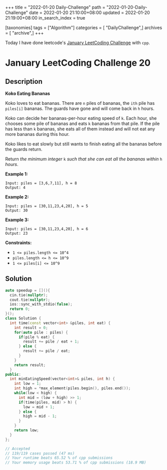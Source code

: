 +++
title = "2022-01-20 Daily-Challenge"
path = "2022-01-20-Daily-Challenge"
date = 2022-01-20 21:10:00+08:00
updated = 2022-01-20 21:19:00+08:00
in_search_index = true

[taxonomies]
tags = ["Algorithm"]
categories = [ "DailyChallenge",]
archives = [ "archive",]
+++

Today I have done leetcode's [January LeetCoding Challenge](https://leetcode.com/problems/koko-eating-bananas/) with `cpp`.

<!-- more -->

# January LeetCoding Challenge 20

## Description

**Koko Eating Bananas**

Koko loves to eat bananas. There are `n` piles of bananas, the `ith` pile has `piles[i]` bananas. The guards have gone and will come back in `h` hours.

Koko can decide her bananas-per-hour eating speed of `k`. Each hour, she chooses some pile of bananas and eats `k` bananas from that pile. If the pile has less than `k` bananas, she eats all of them instead and will not eat any more bananas during this hour.

Koko likes to eat slowly but still wants to finish eating all the bananas before the guards return.

Return *the minimum integer* `k` *such that she can eat all the bananas within* `h` *hours*.

 

**Example 1:**

```
Input: piles = [3,6,7,11], h = 8
Output: 4
```

**Example 2:**

```
Input: piles = [30,11,23,4,20], h = 5
Output: 30
```

**Example 3:**

```
Input: piles = [30,11,23,4,20], h = 6
Output: 23
```

 

**Constraints:**

- `1 <= piles.length <= 10^4`
- `piles.length <= h <= 10^9`
- `1 <= piles[i] <= 10^9`


## Solution

``` cpp
auto speedup = [](){
  cin.tie(nullptr);
  cout.tie(nullptr);
  ios::sync_with_stdio(false);
  return 0;
}();
class Solution {
  int time(const vector<int> &piles, int eat) {
    int result = 0;
    for(auto pile : piles) {
      if(pile % eat) {
        result += pile / eat + 1;
      } else {
        result += pile / eat;
      }
    }
    return result;
  }
public:
  int minEatingSpeed(vector<int>& piles, int h) {
    int low = 1;
    int high = *max_element(piles.begin(), piles.end());
    while(low < high) {
      int mid = (low + high) >> 1;
      if(time(piles, mid) > h) {
        low = mid + 1;
      } else {
        high = mid - 1;
      }
    }
    return low;
  }
};

// Accepted
// 119/119 cases passed (47 ms)
// Your runtime beats 65.52 % of cpp submissions
// Your memory usage beats 53.71 % of cpp submissions (18.9 MB)
```
